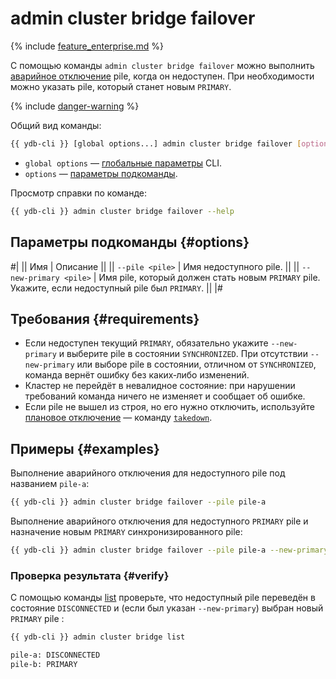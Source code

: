 # admin cluster bridge failover

{% include [feature_enterprise.md](../../../../_includes/feature_enterprise.md) %}

С помощью команды `admin cluster bridge failover` можно выполнить [аварийное отключение](../../../../concepts/bridge.md#failover) pile, когда он недоступен. При необходимости можно указать pile, который станет новым `PRIMARY`.

{% include [danger-warning](../_includes/danger-warning.md) %}

Общий вид команды:

```bash
{{ ydb-cli }} [global options...] admin cluster bridge failover [options...]
```

* `global options` — [глобальные параметры](../global-options.md) CLI.
* `options` — [параметры подкоманды](#options).

Просмотр справки по команде:

```bash
{{ ydb-cli }} admin cluster bridge failover --help
```

## Параметры подкоманды {#options}

#|
|| Имя | Описание ||
|| `--pile <pile>` | Имя недоступного pile. ||
|| `--new-primary <pile>` | Имя pile, который должен стать новым `PRIMARY` pile. Укажите, если недоступный pile был `PRIMARY`. ||
|#

## Требования {#requirements}

- Если недоступен текущий `PRIMARY`, обязательно укажите `--new-primary` и выберите pile в состоянии `SYNCHRONIZED`. При отсутствии `--new-primary` или выборе pile в состоянии, отличном от `SYNCHRONIZED`, команда вернёт ошибку без каких‑либо изменений.
- Кластер не перейдёт в невалидное состояние: при нарушении требований команда ничего не изменяет и сообщает об ошибке.
- Если pile не вышел из строя, но его нужно отключить, используйте [плановое отключение](../../../../concepts/bridge.md#takedown) — команду [`takedown`](takedown.md).

## Примеры {#examples}

Выполнение аварийного отключения для недоступного pile под названием `pile-a`:

```bash
{{ ydb-cli }} admin cluster bridge failover --pile pile-a
```

Выполнение аварийного отключения для недоступного `PRIMARY` pile и назначение новым `PRIMARY` синхронизированного pile:

```bash
{{ ydb-cli }} admin cluster bridge failover --pile pile-a --new-primary pile-b
```

### Проверка результата {#verify}

С помощью команды [list](list.md) проверьте, что недоступный pile переведён в состояние `DISCONNECTED` и (если был указан `--new-primary`) выбран новый `PRIMARY` pile :

```bash
{{ ydb-cli }} admin cluster bridge list

pile-a: DISCONNECTED
pile-b: PRIMARY
```
